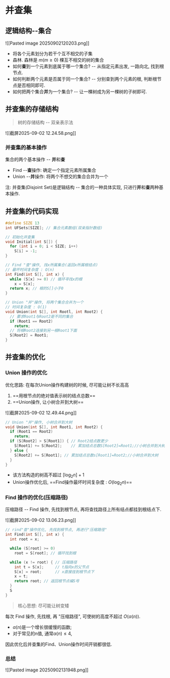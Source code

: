 # 并查集

## 逻辑结构--集合

![[Pasted image 20250902120203.png]]

- 将各个元素划分为若干个互不相交的子集
- 森林. 森林是 $m(m \geqslant 0)$ 棵互不相交的树的集合
- 如何**查**到一个元素到底属于哪一个集合? -- 从指定元素出发, 一路向北, 找到根节点.
- 如何判断两个元素是否属于同一个集合? -- 分别查到两个元素的根, 判断根节点是否相同即可.
- 如何把两个集合**并**为一个集合? -- 让一棵树成为另一棵树的子树即可.

## 并查集的存储结构

> 树的存储结构 -- 双亲表示法

![[截屏2025-09-02 12.24.58.png]]

### 并查集的基本操作

集合的两个基本操作 -- **并**和**查**

- Find --**查**操作: 确定一个指定元素所属集合
- Union --**并**操作: 将两个不想交的集合合并为一个

注: 并查集(Disjoint Set)是逻辑结构 -- 集合的一种具体实现, 只进行**并**和**查**两种基本操作.

## 并查集的代码实现

```c
#define SIZE 13
int UFSets[SIZE]; // 集合元素数组(双亲指针数组)

// 初始化并查集
void Initial(int S[]) {
  for (int i = 0; i < SIZE; i++)
    S[i] = -1;
}

// Find "查"操作, 找x所属集合(返回x所属根结点)
// 最坏时间复杂度 : O(n)
int Find(int S[], int x) {
  while (S[x] >= 0) // 循环寻找x的根
    x = S[x];
  return x; // 根的S[]小于0
}

// Union "并"操作, 将两个集合合并为一个
// 时间复杂度 : O(1)
void Union(int S[], int Rootl, int Root2) {
  // 要求Root1与Root2是不同的集合
  if (Root1 == Root2)
    return;
  // 将根Root2连接到另一根Root1下面
  S[Root2] = Root1;
}
```

## 并查集的优化

### Union 操作的优化

优化思路: 在每次Union操作构建树的时候, 尽可能让树不长高高

1. ==用根节点的绝对值表示树的结点总数==
2. ==Union操作, 让小树合并到大树==

![[截屏2025-09-02 12.49.44.png]]

```c
// Union "并"操作, 小树合并到大树
void Union(int S[], int Root1, int Root2) {
  if (Root1 == Root2)
    return;
  if (S[Root2] > S[Root1]) { // Root2结点数更少
    S[Root1] += S[Root2];    // 累加结点总数S[Root2]=Root1;//小树合并到大树
  } else {
    S[Root2] += S[Root1]; // 累加结点总数s[Root1]=Root2;//小树合并到大树
  }
}
```

- 该方法构造的树高不超过 $[\log_2 n] + 1$
- Union操作优化后, ==Find操作最坏时间复杂度 : $O(\log_2 n)$==

### Find 操作的优化(压缩路径)

压缩路径 -- Find 操作, 先找到根节点, 再将查找路径上所有结点都挂到根结点下.

![[截屏2025-09-02 13.06.23.png]]

```c
// rind"查"操作优化, 先找到根节点, 再进行"压缩路径"
int Find(int S[], int x) {
  int root = x;

  while (S[root] >= 0)
    root = S[root]; // 循环找到根

  while (x != root) { // 压缩路径
    int t = S[x];     // t指向x的父节点
    S[x] = root;      // x直接挂到根节点下
    x = t;
    return root; // 返回根节点编S号
  }
  S
}
```

> 核心思想: 尽可能让树变矮

每次 Find 操作, 先找根, 再 "压缩路径", 可使树的高度不超过 $O(\alpha(n))$.

- $\alpha(n)$是一个增长很缓慢的函数;
- 对于常见的n值, 通常$\alpha(n)\leqslant 4$,

因此优化后并查集的Find、Union操作时间开销都很低.

### 总结

![[Pasted image 20250902131948.png]]

